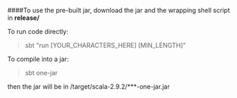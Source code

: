 ####To use the pre-built jar, download the jar and the wrapping shell script in __release/__

To run code directly:

> sbt "run [YOUR_CHARACTERS_HERE] [MIN_LENGTH]"

To compile into a jar:

> sbt one-jar 

then the jar will be in /target/scala-2.9.2/***-one-jar.jar

